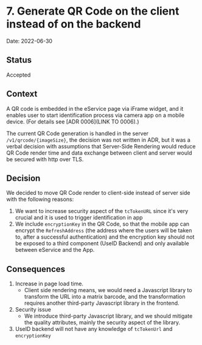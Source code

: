 # 7. Generate QR Code on the client instead of on the backend

Date: 2022-06-30

## Status

Accepted

## Context

A QR code is embedded in the eService page via iFrame widget, and it enables user to start identification process via camera app on a mobile device. (For details see [ADR 0006](LINK TO 0006).)

The current QR Code generation is handled in the server `/v1/qrcode/{imageSize}`, the decision was not written in ADR, but it was a verbal decision with assumptions that Server-Side Rendering would reduce QR Code render time and data exchange between client and server would be secured with http over TLS.

## Decision

We decided to move QR Code render to client-side instead of server side with the following reasons:

1. We want to increase security aspect of the `tcTokenURL` since it's very crucial and it is used to trigger identification in app
2. We include `encryptionKey` in the QR Code, so that the mobile app can encrypt the `RefreshAddress` (the address where the users will be taken to, after a successful authentication) and the encryption key should not be exposed to a third component (UseID Backend) and only available between eService and the App.

## Consequences

1. Increase in page load time.
   - Client side rendering means, we would need a Javascript library to transform the URL into a matrix barcode, and the transformation requires another third-party Javascript library in the frontend.
2. Security issue
   - We introduce third-party Javascript library, and we should mitigate the quality attributes, mainly the security aspect of the library.
3. UseID backend will not have any knowledge of `tcTokenUrl` and `encryptionKey`
